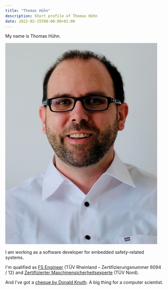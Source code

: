 ```yaml
---
title: "Thomas Hühn"
description: Short profile of Thomas Hühn
date: 2022-02-15T00:00:00+01:00
---
```

My name is Thomas Hühn.

![](Thomas.jpg)

I am working as a software developer for embedded safety-related systems.

I'm qualified as [FS Engineer](https://www.tuv.com/landingpage/en/training-functional-safety-cyber-security/detail-pages/zertifikate/fs-engineer.html) (TÜV Rheinland – Zertifizierungsnummer 6094 / 12) and [Zertifizierter Maschinensicherheitsexperte](https://www.cmse.com/de-INT/about-cmse) (TÜV Nord).

And I've got a [cheque by Donald Knuth](https://www-cs-faculty.stanford.edu/~knuth/boss.html). A big thing for a computer scientist.